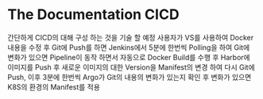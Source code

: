 # The Documentation CICD


간단하게 CICD의 대해 구성 하는 것을 기술 할 예정
사용자가 VS를 사용하여 Docker 내용을 수정 후 Git에 Push를 하면 Jenkins에서 5분에 한번씩 Polling을 하여 Git에 변화가 있으면 Pipeline이 동작 하면서 자동으로 Docker Build를 수행 후 Harbor에 이미지를 Push 후 새로운 이미지의 대한 Version을 Manifest의 변경 하여 다시 Git에 Push, 이후 3분에 한번씩 Argo가 Git의 내용의 변화가 있는지 확인 후 변화가 있으면 K8S의 환경의 Manifest를 적용
